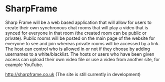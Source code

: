 SharpFrame
==========

Sharp Frame will be a web based application that will allow for users to create their own synchronous chat rooms that will play a video that is synced for everyone in that room (the created room can be public or private). Public rooms will be posted on the main page of the website for everyone to see and join whereas private rooms will be accessed by a link. The host can control who is allowed in or not if they choose by adding usernames to a white/blacklist. The hosts or users who have been given access can upload their own video file or use a video from another site, for example YouTube.

http://sharpframe.co.uk (The site is still currently in development)
